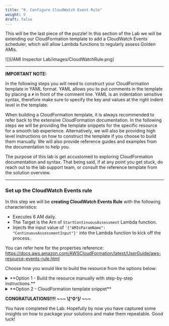 ```yaml
---
title: "9. Configure CloudWatch Event Rule"
weight: 9
draft: false
---
```


This will be the last piece of the puzzle!
In this section of the Lab we will be extending our CloudFormation template to add a CloudWatch Events scheduler, which will allow Lambda functions to regularly assess Golden AMIs.

![](/AMI Inspector Lab/images/CloudWatchRule.png)

---

**IMPORTANT NOTE:**

In the following steps you will need to construct your CloudFormation template in YAML format.
YAML allows you to put comments in the template by placing a `#` in front of the comment line.
YAML is an indentation sensitive syntax, therefore make sure to specify the key and values at the right indent level in the template.

When building a CloudFormation template, it is always recommended to refer back to the extensive CloudFormation documentation.
In the following steps we will be providing the template snippets for the specific resource for a smooth lab experience.
Alternatively, we will also be providing high level instructions on how to construct the template if you choose to build them manually. We will also provide reference guides and examples from the documentation to help you. 
    
The purpose of this lab is get accustomed to exploring CloudFormation documentation and syntax.
That being said, if at any point you get stuck, do reach out to the lab support team, or consult the reference template from the solution overview.

---

### Set up the CloudWatch Events rule 

In this step we will be **creating CloudWatch Events Rule** with the following characteristics:
    
* Executes 6 AM daily.
* The Target is the Arn of `StartContinuousAssessment` Lambda function.
* Injects the input value of `'{"AMIsParamName": "ContinuousAssessmentInput"}'` into the Lambda function to kick off the process.

You can refer here for the properties reference: https://docs.aws.amazon.com/AWSCloudFormation/latest/UserGuide/aws-resource-events-rule.html


Choose how you would like to build the resource from the options below:

<details><summary> **Option 1 - Build the resource manually with step-by-step instructions.**</summary>
<p>    

* Open your text editor, and create a file named `GoldenAMIContinuousAssesment.yml`.
* Create a `Resource:` template section. [Reference](https://docs.aws.amazon.com/en_pv/AWSCloudFormation/latest/UserGuide/template-anatomy.html) 
* Create a resource named `ContinuousGoldenAMIAssessmentTrigger` of type `AWS::Events::Rule`.
* In the `Properties` section add a `Name` property and specify `ContinuousGoldenAMIAssessmentTrigger` as its value.
* In the `Properties` section add a `ScheduleExpression` property and specify `"cron(0 6 * * ? *)"` as its value.
* In the `Properties` section add a `State` property and specify `ENABLED` as its value.
* In the `Properties` section add a `Targets` property and using the `!GetAtt` intrinsic function, reference the `StartContinuousAssessment` Arn you created in the previous step. [Reference](https://docs.aws.amazon.com/AWSCloudFormation/latest/UserGuide/intrinsic-function-reference-getatt.html)
* In same section as your `Targets` entries, add `Inputs` and specify `'{"AMIsParamName": "ContinuousAssessmentInput"}'` as its value.
* In same section as your `Targets` entries, add `Id` and specify `ContinuousGoldenAMIAssessmentTrigger` as its value.

<p>
</details>

<details><summary>**Option 2 - CloudFormation template snippet**</summary>

**NOTE** The snippet below must be specified within the `Resources:` section of the CloudFormation template.

```
  ContinuousGoldenAMIAssessmentTrigger:
    Type: AWS::Events::Rule
    Properties:
      Name: ContinuousGoldenAMIAssessmentTrigger
      ScheduleExpression: "cron(0 6 * * ? *)"
      State: ENABLED
      Targets:
        -
          Arn:
            Fn::GetAtt:
              - "StartContinuousAssessmentLambdaFunction"
              - "Arn"
          Input: '{"AMIsParamName": "ContinuousAssessmentInput"}'
          Id: ContinuousGoldenAMIAssessmentTrigger
```
</details>

**CONGRATULATIONS!!!!** **~~~ \\[^0^]/ ~~~** 

You have completed the Lab. Hopefully by now you have captured some insights on how to package your solutions and make them repeatable. Good luck!
